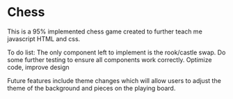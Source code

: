 # Chess

This is a 95% implemented chess game created to further teach me javascript HTML and css.

To do list:
  The only component left to implement is the rook/castle swap.
  Do some further testing to ensure all components work correctly.
  Optimize code,
  improve design

Future features include theme changes which will allow users to adjust the theme of the background and pieces on the playing board.

